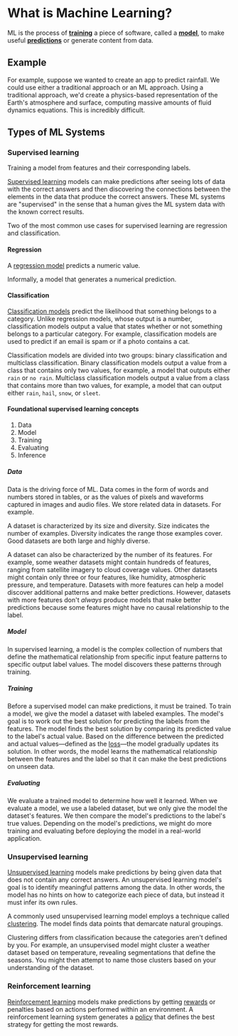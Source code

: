 # What is Machine Learning?

ML is the process of <u>**training**</u> a piece of software, called a <u>**model**</u>, to make useful <u>**predictions**</u> or generate content from data.

## Example

For example, suppose we wanted to create an app to predict rainfall. We could use either a traditional approach or an ML approach. Using a traditional approach, we'd create a physics-based representation of the Earth's atmosphere and surface, computing massive amounts of fluid dynamics equations. This is incredibly difficult.

## Types of ML Systems

### Supervised learning

Training a model from features and their corresponding labels.

[Supervised learning](https://developers.google.com/machine-learning/glossary#supervised-machine-learning) models can make predictions after seeing lots of data with the correct answers and then discovering the connections between the elements in the data that produce the correct answers. These ML systems are "supervised" in the sense that a human gives the ML system data with the known correct results.

Two of the most common use cases for supervised learning are regression and classification.

#### Regression

A [regression model](https://developers.google.com/machine-learning/glossary#regression-model) predicts a numeric value. 

Informally, a model that generates a numerical prediction. 

#### Classification

[Classification models](https://developers.google.com/machine-learning/glossary#classification-model) predict the likelihood that something belongs to a category. Unlike regression models, whose output is a number, classification models output a value that states whether or not something belongs to a particular category. For example, classification models are used to predict if an email is spam or if a photo contains a cat.

Classification models are divided into two groups: binary classification and multiclass classification. Binary classification models output a value from a class that contains only two values, for example, a model that outputs either `rain` or `no rain`. Multiclass classification models output a value from a class that contains more than two values, for example, a model that can output either `rain`, `hail`, `snow`, or `sleet`.

#### Foundational supervised learning concepts

1. Data
1. Model
1. Training
1. Evaluating
1. Inference

##### Data

Data is the driving force of ML. Data comes in the form of words and numbers stored in tables, or as the values of pixels and waveforms captured in images and audio files. We store related data in datasets. For example.

A dataset is characterized by its size and diversity. Size indicates the number of examples. Diversity indicates the range those examples cover. Good datasets are both large and highly diverse.

A dataset can also be characterized by the number of its features. For example, some weather datasets might contain hundreds of features, ranging from satellite imagery to cloud coverage values. Other datasets might contain only three or four features, like humidity, atmospheric pressure, and temperature. Datasets with more features can help a model discover additional patterns and make better predictions. However, datasets with more features don't *always* produce models that make better predictions because some features might have no causal relationship to the label.

##### Model

In supervised learning, a model is the complex collection of numbers that define the mathematical relationship from specific input feature patterns to specific output label values. The model discovers these patterns through training.

##### Training

Before a supervised model can make predictions, it must be trained. To train a model, we give the model a dataset with labeled examples. The model's goal is to work out the best solution for predicting the labels from the features. The model finds the best solution by comparing its predicted value to the label's actual value. Based on the difference between the predicted and actual values—defined as the [loss](https://developers.google.com/machine-learning/glossary#loss)—the model gradually updates its solution. In other words, the model learns the mathematical relationship between the features and the label so that it can make the best predictions on unseen data.

##### Evaluating

We evaluate a trained model to determine how well it learned. When we evaluate a model, we use a labeled dataset, but we only give the model the dataset's features. We then compare the model's predictions to the label's true values. Depending on the model's predictions, we might do more training and evaluating before deploying the model in a real-world application.



### Unsupervised learning

[Unsupervised learning](https://developers.google.com/machine-learning/glossary#unsupervised-machine-learning) models make predictions by being given data that does not contain any correct answers. An unsupervised learning model's goal is to identify meaningful patterns among the data. In other words, the model has no hints on how to categorize each piece of data, but instead it must infer its own rules.

A commonly used unsupervised learning model employs a technique called [clustering](https://developers.google.com/machine-learning/glossary#clustering). The model finds data points that demarcate natural groupings.

Clustering differs from classification because the categories aren't defined by you. For example, an unsupervised model might cluster a weather dataset based on temperature, revealing segmentations that define the seasons. You might then attempt to name those clusters based on your understanding of the dataset.

### Reinforcement learning

[Reinforcement learning](https://developers.google.com/machine-learning/glossary#reinforcement-learning-rl) models make predictions by getting [rewards](https://developers.google.com/machine-learning/glossary#reward) or penalties based on actions performed within an environment. A reinforcement learning system generates a [policy](https://developers.google.com/machine-learning/glossary#policy) that defines the best strategy for getting the most rewards.

